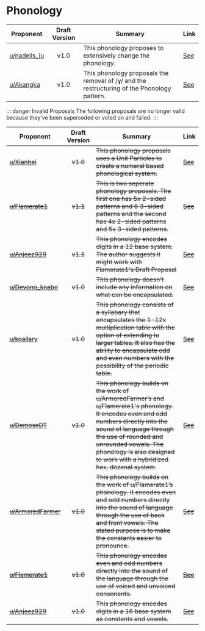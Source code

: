 # Phonology

| Proponent                                                 | Draft Version | Summary                                                                                                                                                                                                                                                                                 | Link                                                                                                                     |
| --------------------------------------------------------- | :-----------: | --------------------------------------------------------------------------------------------------------------------------------------------------------------------------------------------------------------------------------------------------------------------------------------- | ------------------------------------------------------------------------------------------------------------------------ |
| [u/nadelis_ju](https://www.reddit.com/u/nadelis_ju)             |     v1.0      | This phonology proposes to extensively change the phonology.                   | [See](https://www.reddit.com/r/EncapsulatedLanguage/comments/hyr341/3_proposals_on_phonology/)    |
| [u/Akangka](https://www.reddit.com/u/Akangka)             |     v1.0      | This phonology proposals the removal of /ɣ/ and the restructuring of the Phonology pattern.                   | [See](https://www.reddit.com/r/EncapsulatedLanguage/comments/hylh29/remove_the_phoneme_%C9%A3/)    |

::: danger Invalid Proposals
The following proposals are no longer valid because they've been superseded or
voted on and failed.
:::

| Proponent                                                 | Draft Version | Summary                                                                                                                                                                                                                                                                                 | Link                                                                                                                     |
| --------------------------------------------------------- | :-----------: | --------------------------------------------------------------------------------------------------------------------------------------------------------------------------------------------------------------------------------------------------------------------------------------- | ------------------------------------------------------------------------------------------------------------------------ |
| ~~[u/Xianhei](https://www.reddit.com/u/Xianhei)~~             |     ~~v1.0~~      | ~~This phonology proposals uses a Unit Particles to create a numeral based phonological system.~~                                                                                                                                                                                           | ~~[See](https://www.reddit.com/r/EncapsulatedLanguage/comments/hmzm55/moving_from_numeral_to_science_then_to_everyday/)~~    |
| ~~[u/Flamerate1](https://www.reddit.com/u/Flamerate1)~~       |     ~~v1.1~~      | ~~This is two seperate phonology proposals. The first one has 5x 2-sided patterns and 6 3-sided patterns and the second has 4x 2-sided patterns and 5x 3-sided patterns.~~                                                                                                                  | ~~[See](https://www.reddit.com/r/EncapsulatedLanguage/comments/hmdfdc/f1_for_help_flamerate1_s_new_phonology_draft/)~~       |
| ~~[u/Anjeez929](https://www.reddit.com/u/Anjeez929)~~         |     ~~v1.1~~      | ~~This phonology encodes digits in a 12 base system. The author suggests it might work with Flamerate1's Draft Proposal~~                                                                                                                                                                   | ~~[See](https://www.reddit.com/r/EncapsulatedLanguage/comments/hm33m8/my_hex_thing_adapted_for_base_12/)~~                   |
| ~~[u/Devono_knabo](https://www.reddit.com/u/Devono_knabo)~~   |     ~~v1.0~~      | ~~This phonology doesn't include any information on what can be encapsulated.~~                                                                                                                                                                                                             | ~~[See](https://www.reddit.com/r/EncapsulatedLanguage/comments/hlzh9q/phonology_proposal/)~~                                 |
| ~~[u/koallary](https://www.reddit.com/u/koallary)~~           |     ~~v1.0~~      | ~~This phonology consists of a syllabary that encapsulates the 1-12x multiplication table with the option of extending to larger tables. It also has the ability to encapsulate odd and even numbers with the possibility of the periodic table.~~                                          | ~~[See](https://www.reddit.com/r/EncapsulatedLanguage/comments/hlskxu/draft_proposal%CB%90_phonology_based_on_base_12/)~~    |
| ~~[u/DemoseDT](https://www.reddit.com/u/DemoseDT)~~           |     ~~v1.0~~      | ~~This phonology builds on the work of u/ArmoredFarmer’s and u/Flamerate1's phonology. It encodes even and odd numbers directly into the sound of language through the use of rounded and unrounded vowels. The phonology is also designed to work with a hybridized hex, dozenal system.~~ | ~~[See](https://www.reddit.com/r/EncapsulatedLanguage/comments/hihvjk/draft_proposal_hex_dozenal_hybrid_vowel_system/)~~     |
| ~~[u/ArmoredFarmer](https://www.reddit.com/u/ArmoredFarmer)~~ |     ~~v1.0~~      | ~~This phonology builds on the work of u/Flamerate1’s phonology. It encodes even and odd numbers directly into the sound of language through the use of back and front vowels. The stated purpose is to make the constants easier to pronounce.~~                                           | ~~[See](https://www.reddit.com/r/EncapsulatedLanguage/comments/hh6uiw/another_draft_proposal_for_phonology_armoredfarmer/)~~ |
| ~~[u/Flamerate1](https://www.reddit.com/u/Flamerate1)~~       |     ~~v1.0~~      | ~~This phonology encodes even and odd numbers directly into the sound of the language through the use of voiced and unvoiced consonants.~~                                                                                                                                                  | ~~[See](https://www.reddit.com/r/EncapsulatedLanguage/comments/heo82f/phonology_draft_proposition_flamerate1_f1_for_help/)~~ |
| ~~[u/Anjeez929 ](https://www.reddit.com/u/Anjeez929 )~~ |   ~~v1.0~~    | ~~This phonology encodes digits in a 16 base system as constants and vowels.~~ | ~~[See](https://www.reddit.com/r/EncapsulatedLanguage/comments/hdqgzv/a_base_sixteen_themed_thing/)~~ |


